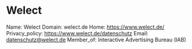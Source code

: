 
# Welect

Name: Welect
Domain: welect.de
Home: https://www.welect.de/
Privacy_policy: https://www.welect.de/datenschutz
Email: datenschutz@welect.de
Member_of: Interactive Advertising Bureau (IAB)
